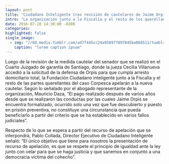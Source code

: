 ```yaml
---
layout: post
title: "Ciudadano Inteligente tras revisión de cautelares de Jaime Orpis: el único objetivo que tiene para nosostros la presentación de recurso de apelación, es que se respete el principio de igualdad ante la ley"
intro: "La organización junto a la Fiscalía y el resto de los querellantes del caso apelarán por arresto domiciliario de Jaime Orpis."
date: 2016-07-28 14:30:00 -0300
categories:
highlighted: false
single_image:
  - img: "//68.media.tumblr.com/ad7f445cc24a958977897845ba068511/tumblr_inline_ob1whd23Ke1r9usgg_500.png"
    caption: "lorem caption ipsum"
---
```

Luego de la revisión de la medida cautelar del senador que se realizó en el Cuarto Juzgado de garantía de Santiago, donde la jueza Cecilia Villanueva accedió a la solicitud de la defensa de Orpis para que cumpla arresto domiciliario total, la Fundación Ciudadano inteligente junto a la Fiscalía y el resto de las partes querellantes del caso Corpesca apelarán a la nueva cautelar. Según lo señalado por el abogado representante de la organización, Mauricio Daza, “El pago realizado después de varios años desde que se realizaron las conductas por las cuales Jaime Orpis se encuentra formalizado, ocurrido solo una vez que fue descubierto y puesto en prisión preventiva, no constituye una circunstancia que pueda beneficiarlo a partir del criterio que se ha establecido en varios fallos judiciales”.

Respecto de lo que se espera a partir del recurso de apelación que se interpondrá, Pablo Collada, Director Ejecutivo de Ciudadano Inteligente señaló: “El único objetivo que tiene para nosotros la presentación de recurso de apelación, es que se respete el principio de igualdad ante la ley junto con velar para que se haga justicia y que sanemos en conjunto a una democracia víctima del cohecho”.
